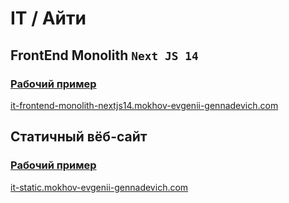 # IT / Айти

## FrontEnd Monolith `Next JS 14`

### [Рабочий пример](https://it-frontend-monolith-nextjs14.mokhov-evgenii-gennadevich.com/)

[it-frontend-monolith-nextjs14.mokhov-evgenii-gennadevich.com](https://it-frontend-monolith-nextjs14.mokhov-evgenii-gennadevich.com/)

## Статичный вёб-сайт

### [Рабочий пример](https://it-static.mokhov-evgenii-gennadevich.com/)

[it-static.mokhov-evgenii-gennadevich.com](https://it-static.mokhov-evgenii-gennadevich.com/)